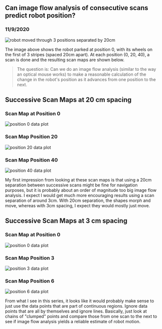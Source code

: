 ## Can image flow analysis of consecutive scans predict robot position?
### 11/9/2020
![robot moved through 3 positions separated by 20cm](images/IMG-2096.jpg)

The image above shows the robot parked at position 0, with its wheels on the first of 3 stripes (spaced 20cm apart).
At each position (0, 20, 40), a scan is done and the resulting scan maps are shown below.

> The question is: Can we do an image flow analysis (similar to the way an optical mouse works) to make a reasonable calculation of the change in the robot's position as it advances from one position to the next.

## Successive Scan Maps at 20 cm spacing

### Scan Map at Position 0

![position 0 data plot](images/scandata0.png)

### Scan Map Position 20

![position 20 data plot](images/scandata20.png)

### Scan Map Position 40

![position 40 data plot](images/scandata40.png)

My first impression from looking at these scan maps is that using a 20cm separation between successive scans might be fine for navigation purposes, but it is probably about an order of magnitude too big image flow analysis. I expect I would get much more encouraging results using a scan separation of around 3cm. With 20cm separation, the shapes morph and move, whereas with 3cm spacing, I expect they would mostly just move.


## Successive Scan Maps at 3 cm spacing

### Scan Map at Position 0

![position 0 data plot](images/scanmap0.png)

### Scan Map Position 3

![position 3 data plot](images/scanmap3.png)

### Scan Map Position 6

![position 6 data plot](images/scanmap6.png)

From what I see in this series, it looks like it would probably make sense to just use the data points that are part of continuous regions. Ignore data points that are all by themselves and ignore lines. Basically, just look at chains of "clumped" points and compare those from one scan to the next to see if image flow analysis yields a reliable estimate of robot motion.